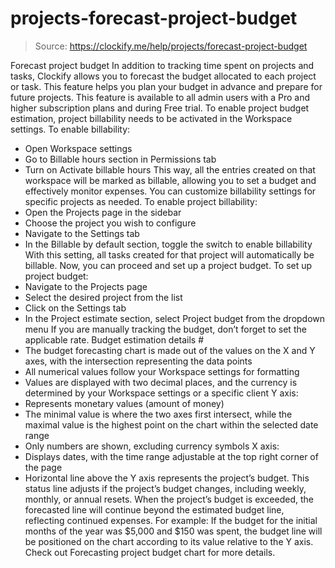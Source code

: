 # projects-forecast-project-budget

> Source: https://clockify.me/help/projects/forecast-project-budget

Forecast project budget
In addition to tracking time spent on projects and tasks, Clockify allows you to forecast the budget allocated to each project or task. This feature helps you plan your budget in advance and prepare for future projects.
This feature is available to all admin users with a Pro and higher subscription plans and during Free trial.
To enable project budget estimation, project billability needs to be activated in the Workspace settings.
To enable billability:
- Open Workspace settings
- Go to Billable hours section in Permissions tab
- Turn on Activate billable hours
This way, all the entries created on that workspace will be marked as billable, allowing you to set a budget and effectively monitor expenses.
You can customize billability settings for specific projects as needed.
To enable project billability:
- Open the Projects page in the sidebar
- Choose the project you wish to configure
- Navigate to the Settings tab
- In the Billable by default section, toggle the switch to enable billability
With this setting, all tasks created for that project will automatically be billable.
Now, you can proceed and set up a project budget.
To set up project budget:
- Navigate to the Projects page
- Select the desired project from the list
- Click on the Settings tab
- In the Project estimate section, select Project budget from the dropdown menu
If you are manually tracking the budget, don’t forget to set the applicable rate.
Budget estimation details #
- The budget forecasting chart is made out of the values on the X and Y axes, with the intersection representing the data points
- All numerical values follow your Workspace settings for formatting
- Values are displayed with two decimal places, and the currency is determined by your Workspace settings or a specific client
Y axis:
- Represents monetary values (amount of money)
- The minimal value is where the two axes first intersect, while the maximal value is the highest point on the chart within the selected date range
- Only numbers are shown, excluding currency symbols
X axis:
- Displays dates, with the time range adjustable at the top right corner of the page
- Horizontal line above the Y axis represents the project’s budget. This status line adjusts if the project’s budget changes, including weekly, monthly, or annual resets.
When the project’s budget is exceeded, the forecasted line will continue beyond the estimated budget line, reflecting continued expenses.
For example: If the budget for the initial months of the year was $5,000 and $150 was spent, the budget line will be positioned on the chart according to its value relative to the Y axis.
Check out Forecasting project budget chart for more details.